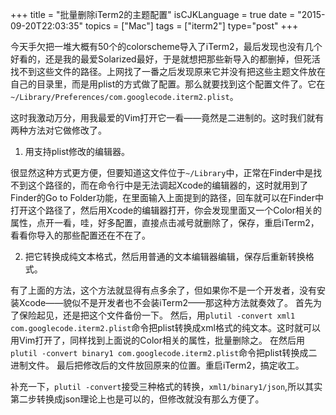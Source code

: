 +++
title  = "批量删除iTerm2的主题配置"
isCJKLanguage = true
date = "2015-09-20T22:03:35"
topics = ["Mac"]
tags = ["iterm2"]
type="post"
+++


今天手欠把一堆大概有50个的colorscheme导入了iTerm2，最后发现也没有几个好看的，还是我的最爱Solarized最好，于是就想把那些新导入的都删掉，但死活找不到这些文件的路径。上网找了一番之后发现原来它并没有把这些主题文件放在自己的目录里，而是用plist的方式做了配置。那么就要找到这个配置文件了。它在`~/Library/Preferences/com.googlecode.iterm2.plist`。

这时我激动万分，用我最爱的Vim打开它一看——竟然是二进制的。这时我们就有两种方法对它做修改了。

1. 用支持plist修改的编辑器。

很显然这种方式更方便，但要知道这文件位于`~/Library`中，正常在Finder中是找不到这个路径的，而在命令行中是无法调起Xcode的编辑器的，这时就用到了Finder的Go to Folder功能，在里面输入上面提到的路径，回车就可以在Finder中打开这个路径了，然后用Xcode的编辑器打开，你会发现里面又一个Color相关的属性，点开一看，哇，好多配置，直接点击减号就删除了，保存，重启iTerm2，看看你导入的那些配置还在不在了。

2. 把它转换成纯文本格式，然后用普通的文本编辑器编辑，保存后重新转换格式。

有了上面的方法，这个方法就显得有点多余了，但如果你不是一个开发者，没有安装Xcode——貌似不是开发者也不会装iTerm2——那这种方法就奏效了。
首先为了保险起见，还是把这个文件备份一下。
然后，用`plutil -convert xml1 com.googlecode.iterm2.plist`命令把plist转换成xml格式的纯文本。这时就可以用Vim打开了，同样找到上面说的Color相关的属性，批量删除之。
在然后用`plutil -convert binary1 com.googlecode.iterm2.plist`命令把plist转换成二进制文件。
最后把修改后的文件放回原来的位置。重启iTerm2，搞定收工。

补充一下，`plutil -convert`接受三种格式的转换，`xml1/binary1/json`,所以其实第二步转换成json理论上也是可以的，但修改就没有那么方便了。
